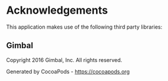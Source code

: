 # Acknowledgements
This application makes use of the following third party libraries:

## Gimbal

Copyright 2016 Gimbal, Inc. All rights reserved.

Generated by CocoaPods - https://cocoapods.org
